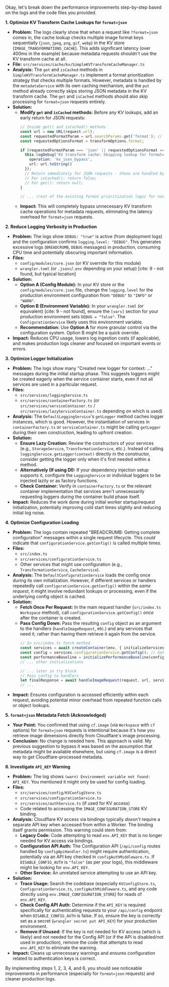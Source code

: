 Okay, let's break down the performance improvements step-by-step based on the logs and the code files you provided.

**1. Optimize KV Transform Cache Lookups for `format=json`**

* **Problem:** The logs clearly show that when a request like `?format=json` comes in, the cache lookup checks multiple image format keys sequentially (`json`, `jpeg`, `png`, `gif`, `webp`) in the KV store (`IMAGE_TRANSFORMATIONS_CACHE`). This adds significant latency (over 400ms in the example) because metadata requests shouldn't use the KV transform cache at all.
* **File:** `src/services/cache/kv/SimpleKVTransformCacheManager.ts`
* **Analysis:** The `get` and `isCached` methods in `SimpleKVTransformCacheManager.ts` implement a format prioritization strategy that checks multiple formats. However, metadata is handled by the `metadataService` with its own caching mechanism, and the `put` method already correctly skips storing JSON metadata in the KV transform cache. The `get` and `isCached` methods should also skip processing for `format=json` requests entirely.
* **Solution:**
    * **Modify `get` and `isCached` methods:** Before any KV lookups, add an early return for JSON requests:
        ```typescript
        // Inside get() and isCached() methods
        const url = new URL(request.url);
        const requestedFormatParam = url.searchParams.get('format'); // Check URL param directly
        const requestedOptionsFormat = transformOptions.format;

        if (requestedFormatParam === 'json' || requestedOptionsFormat === 'json') {
          this.logDebug('KV transform cache: Skipping lookup for format=json request', { 
            operation: 'kv_json_bypass',
            url: url.toString() 
          });
          // Return immediately for JSON requests - these are handled by the metadata service
          // For isCached(): return false;
          // For get(): return null;
        }
        
        // ... (rest of the existing format prioritization logic for non-JSON requests)
        ```
    * **Impact:** This will completely bypass unnecessary KV transform cache operations for metadata requests, eliminating the latency overhead for `format=json` requests.

**2. Reduce Logging Verbosity in Production**

* **Problem:** The logs show `DEBUG: "true"` is active (from deployment logs) and the configuration confirms `logging.level: "DEBUG"`. This generates excessive logs (`BREADCRUMB`, `DEBUG` messages) in production, consuming CPU time and potentially obscuring important information.
* **Files:**
    * `config/modules/core.json` (or KV override for this module)
    * `wrangler.toml` (or `.jsonc`/`.env` depending on your setup) [cite: 9 - not found, but typical location]
* **Solution:**
    * **Option A (Config Module):** In your KV store or the `config/modules/core.json` file, change the `logging.level` for the production environment configuration from `"DEBUG"` to `"INFO"` or `"WARN"`.
    * **Option B (Environment Variable):** In your `wrangler.toml` (or equivalent) [cite: 9 - not found], ensure the `[vars]` section for your production environment sets `DEBUG = "false"`. The `ConfigurationService` likely uses this environment variable.
    * **Recommendation:** Use **Option A** for more granular control via the configuration system. Option B might be a quick override.
* **Impact:** Reduces CPU usage, lowers log ingestion costs (if applicable), and makes production logs cleaner and focused on important events or errors.

**3. Optimize Logger Initialization**

* **Problem:** The logs show many "Created new logger for context: ..." messages during the initial startup phase. This suggests loggers might be created eagerly when the service container starts, even if not all services are used in a particular request.
* **Files:**
    * `src/services/loggingService.ts`
    * `src/services/containerFactory.ts` (or `src/services/serviceContainer.ts` / `src/services/lazyServiceContainer.ts` depending on which is used)
* **Analysis:** The `DefaultLoggingService`'s `getLogger` method caches logger instances, which is good. However, the instantiation of services in `containerFactory.ts` or `serviceContainer.ts` might be calling `getLogger` during their own construction, leading to upfront creation.
* **Solution:**
    * **Ensure Lazy Creation:** Review the constructors of your services (e.g., `StorageService`, `TransformationService`, etc.). Instead of calling `loggingService.getLogger(context)` directly in the constructor, consider getting the logger only when it's first needed within a method.
    * **Alternatively (If using DI):** If your dependency injection setup supports it, configure the `LoggingService` or individual loggers to be injected lazily or as factory functions.
    * **Check Container:** Verify in `containerFactory.ts` or the relevant container implementation that services aren't unnecessarily requesting loggers during the container build phase itself.
* **Impact:** Reduces the work done during initial worker startup/request initialization, potentially improving cold start times slightly and reducing initial log noise.

**4. Optimize Configuration Loading**

* **Problem:** The logs contain repeated "BREADCRUMB: Getting complete configuration" messages within a single request lifecycle. This *could* indicate that `configurationService.getConfig()` is called multiple times.
* **Files:**
    * `src/index.ts`
    * `src/services/configurationService.ts`
    * Other services that might use configuration (e.g., `TransformationService`, `CacheService`).
* **Analysis:** The `DefaultConfigurationService` loads the config once during its own initialization. However, if different services or handlers repeatedly call `configurationService.getConfig()` within the *same request*, it might involve redundant lookups or processing, even if the underlying config object is cached.
* **Solution:**
    * **Fetch Once Per Request:** In the main request handler (`src/index.ts` `Workspace` method), call `configurationService.getConfig()` *once* after the container is created.
    * **Pass Config Down:** Pass the resulting `config` object as an argument to the handlers (`handleImageRequest`, etc.) and any services that need it, rather than having them retrieve it again from the service.
        ```typescript
        // In src/index.ts fetch method
        const services = await createContainer(env, { initializeServices: true });
        const config = services.configurationService.getConfig(); // Get config ONCE
        const performanceBaseline = initializePerformanceBaseline(config, services.logger);
        // ... other initializations

        // ... later in try block
        // Pass config to handlers
        let finalResponse = await handleImageRequest(request, url, services, metrics, config);
        // ...
        ```
* **Impact:** Ensures configuration is accessed efficiently within each request, avoiding potential minor overhead from repeated function calls or object lookups.

**5. `format=json` Metadata Fetch (Acknowledged)**

* **Your Point:** You confirmed that using `cf.image` (via `Workspace` with `cf` options) for `format=json` requests is intentional because it's how you retrieve image dimensions directly from Cloudflare's image processing.
* **Conclusion:** No change is needed here. This approach is valid. My previous suggestion to bypass it was based on the assumption that metadata might be available elsewhere, but using `cf.image` is a direct way to get Cloudflare-processed metadata.

**6. Investigate `API_KEY` Warning**

* **Problem:** The log shows `(warn) Environment variable not found: API_KEY`. You mentioned it might only be used for config loading.
* **Files:**
    * `src/services/config/KVConfigStore.ts`
    * `src/services/configurationService.ts`
    * `src/services/authService.ts` (if used for KV access)
    * Code related to accessing the `IMAGE_CONFIGURATION_STORE` KV binding.
* **Analysis:** Cloudflare KV access via bindings typically *doesn't* require a separate API key when accessed from within a Worker. The binding itself grants permission. This warning could stem from:
    * **Legacy Code:** Code attempting to read `env.API_KEY` that is no longer needed for KV access via bindings.
    * **Configuration API Auth:** The Configuration API (`/api/config` routes handled by `configApiHandler.ts`) might require authentication, potentially via an API key checked in `configAuthMiddleware.ts`. If `DISABLE_CONFIG_AUTH` is `"false"` (as per your logs), this middleware might be looking for `env.API_KEY`.
    * **Other Service:** An unrelated service attempting to use an API key.
* **Solution:**
    * **Trace Usage:** Search the codebase (especially `KVConfigStore.ts`, `ConfigurationService.ts`, `configAuthMiddleware.ts`, and any code directly using `env.IMAGE_CONFIGURATION_STORE`) for reads of `env.API_KEY`.
    * **Check Config API Auth:** Determine if the `API_KEY` is required specifically for authenticating requests to your `/api/config` endpoint when `DISABLE_CONFIG_AUTH` is false. If so, ensure the key is correctly set as a secret (`wrangler secret put API_KEY`) for your production environment.
    * **Remove if Unused:** If the key is not needed for KV access (which is likely) and not needed for the Config API (or if the API is disabled/not used in production), remove the code that attempts to read `env.API_KEY` to eliminate the warning.
* **Impact:** Cleans up unnecessary warnings and ensures configuration related to authentication keys is correct.

By implementing steps 1, 2, 3, 4, and 6, you should see noticeable improvements in performance (especially for `format=json` requests) and cleaner production logs.
